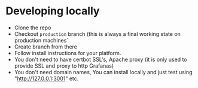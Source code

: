 # Developing locally

- Clone the repo
- Checkout `production` branch (this is always a final working state on production machines`
- Create branch from there
- Follow install instructions for your platform.
- You don't need to have certbot SSL's, Apache proxy (it is only used to provide SSL and proxy to http Grafanas)
- You don't need domain names, You can install locally and just test using "http://127.0.0.1:3001" etc.

